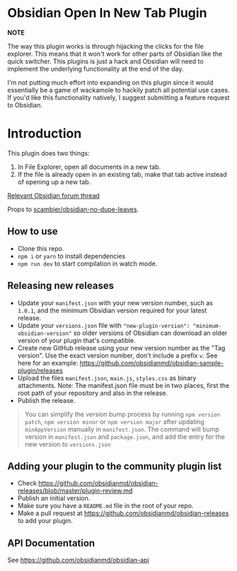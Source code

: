 # Obsidian Open In New Tab Plugin

**NOTE**

The way this plugin works is through hijacking the clicks for the file explorer. This means that it won't work for other parts of Obsidian like the quick switcher. This plugins is just a hack and Obsidian will need to implement the underlying functionality at the end of the day.

I'm not putting much effort into expanding on this plugin since it would essentially be a game of wackamole to hackily patch all potential use cases. If you'd like this functionality natively, I suggest submitting a feature request to Obsidian.


# Introduction

This plugin does two things:

1. In File Explorer, open all documents in a new tab.
2. If the file is already open in an existing tab, make that tab active instead of opening up a new tab.

[Relevant Obsidian forum thread](https://forum.obsidian.md/t/click-links-files-to-open-in-new-tab-by-default/7347)

Props to [scambier/obsidian-no-dupe-leaves](https://github.com/scambier/obsidian-no-dupe-leaves).

## How to use

-   Clone this repo.
-   `npm i` or `yarn` to install dependencies
-   `npm run dev` to start compilation in watch mode.

## Releasing new releases

-   Update your `manifest.json` with your new version number, such as `1.0.1`, and the minimum Obsidian version required for your latest release.
-   Update your `versions.json` file with `"new-plugin-version": "minimum-obsidian-version"` so older versions of Obsidian can download an older version of your plugin that's compatible.
-   Create new GitHub release using your new version number as the "Tag version". Use the exact version number, don't include a prefix `v`. See here for an example: https://github.com/obsidianmd/obsidian-sample-plugin/releases
-   Upload the files `manifest.json`, `main.js`, `styles.css` as binary attachments. Note: The manifest.json file must be in two places, first the root path of your repository and also in the release.
-   Publish the release.

> You can simplify the version bump process by running `npm version patch`, `npm version minor` or `npm version major` after updating `minAppVersion` manually in `manifest.json`.
> The command will bump version in `manifest.json` and `package.json`, and add the entry for the new version to `versions.json`

## Adding your plugin to the community plugin list

-   Check https://github.com/obsidianmd/obsidian-releases/blob/master/plugin-review.md
-   Publish an initial version.
-   Make sure you have a `README.md` file in the root of your repo.
-   Make a pull request at https://github.com/obsidianmd/obsidian-releases to add your plugin.

## API Documentation

See https://github.com/obsidianmd/obsidian-api

